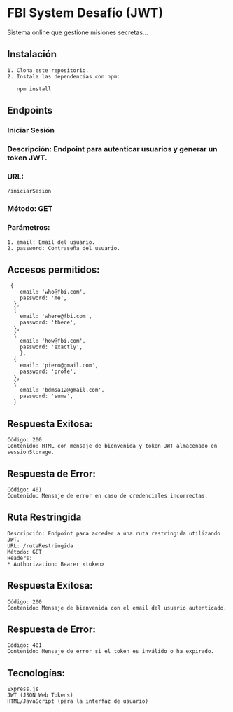 # FBI System Desafío (JWT)

Sistema online que gestione misiones secretas...


## Instalación
```
1. Clona este repositorio.
2. Instala las dependencias con npm:

   npm install
```

## Endpoints

### Iniciar Sesión
### Descripción: Endpoint para autenticar usuarios y generar un token JWT.
### URL: 
```
/iniciarSesion
```

### Método: GET
### Parámetros:
```
1. email: Email del usuario.
2. password: Contraseña del usuario.
```

## Accesos permitidos:
```
 {
    email: 'who@fbi.com',
    password: 'me',
  },
  {
    email: 'where@fbi.com',
    password: 'there',
  },
  {
    email: 'how@fbi.com',
    password: 'exactly',
    },
  {
    email: 'piero@gmail.com',
    password: 'profe',
  },
  {
    email: 'bdmsa12@gmail.com',
    password: 'suma',
  }

```

## Respuesta Exitosa:
```
Código: 200
Contenido: HTML con mensaje de bienvenida y token JWT almacenado en sessionStorage.
```

## Respuesta de Error:
```
Código: 401
Contenido: Mensaje de error en caso de credenciales incorrectas.
```

## Ruta Restringida
```
Descripción: Endpoint para acceder a una ruta restringida utilizando JWT.
URL: /rutaRestringida
Método: GET
Headers:
* Authorization: Bearer <token>
```

## Respuesta Exitosa:
```
Código: 200
Contenido: Mensaje de bienvenida con el email del usuario autenticado.
```

## Respuesta de Error:
```
Código: 401
Contenido: Mensaje de error si el token es inválido o ha expirado.
```

## Tecnologías:
 ```
Express.js
JWT (JSON Web Tokens)
HTML/JavaScript (para la interfaz de usuario)
```